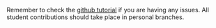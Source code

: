 Remember to check the 
[github tutorial](https://ds4ling.github.io/sources/tuts/github_setup/index.html) 
if you are having any issues. 
All student contributions should take place in personal branches. 
